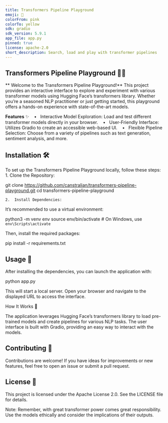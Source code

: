 ```yaml
---
title: Transformers Pipeline Playground
emoji: 🐇
colorFrom: pink
colorTo: yellow
sdk: gradio
sdk_version: 5.9.1
app_file: app.py
pinned: true
license: apache-2.0
short_description: Search, load and play with transformer pipelines
---
```


## Transformers Pipeline Playground 🎡🤖

** Welcome to the Transformers Pipeline Playground!** This project provides an interactive interface to explore and experiment with various transformer models using Hugging Face’s transformers library. Whether you’re a seasoned NLP practitioner or just getting started, this playground offers a hands-on experience with state-of-the-art models.

**Features** ✨
   •   Interactive Model Exploration: Load and test different transformer models directly in your browser.
   •   User-Friendly Interface: Utilizes Gradio to create an accessible web-based UI.
   •   Flexible Pipeline Selection: Choose from a variety of pipelines such as text generation, sentiment analysis, and more.

## Installation 🛠️

To set up the Transformers Pipeline Playground locally, follow these steps:
	1.	Clone the Repository:

git clone https://github.com/canstralian/transformers-pipeline-playground.git
cd transformers-pipeline-playground


	2.	Install Dependencies:
It’s recommended to use a virtual environment:

python3 -m venv env
source env/bin/activate  # On Windows, use `env\Scripts\activate`

Then, install the required packages:

pip install -r requirements.txt



## Usage 🚀

After installing the dependencies, you can launch the application with:

python app.py

This will start a local server. Open your browser and navigate to the displayed URL to access the interface.

How It Works 🧠

The application leverages Hugging Face’s transformers library to load pre-trained models and create pipelines for various NLP tasks. The user interface is built with Gradio, providing an easy way to interact with the models.

## Contributing 🤝

Contributions are welcome! If you have ideas for improvements or new features, feel free to open an issue or submit a pull request.

## License 📄

This project is licensed under the Apache License 2.0. See the LICENSE file for details.

Note: Remember, with great transformer power comes great responsibility. Use the models ethically and consider the implications of their outputs.